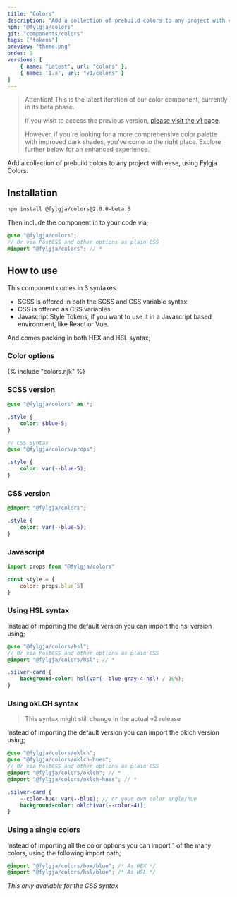 ```yaml
---
title: "Colors"
description: "Add a collection of prebuild colors to any project with ease, using Fylgja Colors."
npm: "@fylgja/colors"
git: "components/colors"
tags: ["tokens"]
preview: "theme.png"
order: 9
versions: [
    { name: "Latest", url: "colors" },
    { name: '1.x', url: "v1/colors" }
]
---
```


> Attention!
> This is the latest iteration of our color component, currently in its beta phase.
> 
> If you wish to access the previous version, [please visit the v1 page](/components/v1/colors).
> 
> However, if you're looking for a more comprehensive color palette with improved dark shades,
> you've come to the right place.
> Explore further below for an enhanced experience.

Add a collection of prebuild colors to any project with ease, using Fylgja Colors.

## Installation

```bash
npm install @fylgja/colors@2.0.0-beta.6
```

Then include the component in to your code via;

```scss
@use "@fylgja/colors";
// Or via PostCSS and other options as plain CSS
@import "@fylgja/colors"; // *
```

## How to use

This component comes in 3 syntaxes.

- SCSS is offered in both the SCSS and CSS variable syntax
- CSS is offered as CSS variables
- Javascript Style Tokens,
  if you want to use it in a Javascript based environment, like React or Vue.

And comes packing in both HEX and HSL syntax;

### Color options

{% include "colors.njk" %}

### SCSS version

```scss
@use "@fylgja/colors" as *;

.style {
    color: $blue-5;
}

// CSS Syntax
@use "@fylgja/colors/props";

.style {
    color: var(--blue-5);
}
```

### CSS version

```css
@import "@fylgja/colors";

.style {
    color: var(--blue-5);
}
```

### Javascript

```js
import props from "@fylgja/colors"

const style = {
    color: props.blue[5]
}
```

### Using HSL syntax

Instead of importing the default version you can import the hsl version using;

```scss
@use "@fylgja/colors/hsl";
// Or via PostCSS and other options as plain CSS
@import "@fylgja/colors/hsl"; // *

.silver-card {
    background-color: hsl(var(--blue-gray-4-hsl) / 10%);
}
```

### Using okLCH syntax

> This syntax might still change in the actual v2 release

Instead of importing the default version you can import the oklch version using;

```scss
@use "@fylgja/colors/oklch";
@use "@fylgja/colors/oklch-hues";
// Or via PostCSS and other options as plain CSS
@import "@fylgja/colors/oklch"; // *
@import "@fylgja/colors/oklch-hues"; // *

.silver-card {
    --color-hue: var(--blue); // or your own color angle/hue
    background-color: oklch(var(--color-4));
}
```

### Using a single colors

Instead of importing all the color options you can import 1 of the many colors, using the following import path;

```css
@import "@fylgja/colors/hex/blue"; /* As HEX */
@import "@fylgja/colors/hsl/blue"; /* As HSL */
```

_This only available for the CSS syntax_
